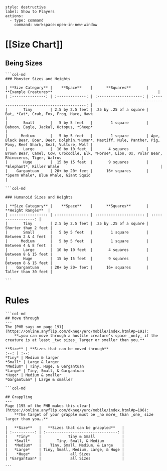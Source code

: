 ```meta-bind-button
style: destructive
label: Show to Players 
actions:
  - type: command
    command: workspace:open-in-new-window
```

# [[Size Chart]]
## Being Sizes
````col
```col-md
### Monster Sizes and Heights

| **Size Category** |    **Space**    |      **Squares**       |                                              **Example Creatures**                                               |
| :---------------: | :-------------: | :--------------------: | :--------------------------------------------------------------------------------------------------------------: |
|       Tiny        | 2.5 by 2.5 feet | .25 by .25 of a square |                                     Bat, *Cat*, Crab, Fox, Frog, Hare, Hawk                                      |
|       Small       |   5 by 5 feet   |        1 square        |                                     Baboon, Eagle, Jackal, Octopus, *Sheep*                                      |
|      Medium       |   5 by 5 feet   |        1 square        | Ape, Black Bear, Boar, Deer, Dolphin,*Human*, Mastiff, Mule, Panther, Pig, Pony, Reef Shark, Seal, Vulture, Wolf |
|       Large       |  10 by 10 feet  |       4 squares        |         Brown Bear, Camel, Cow, Crocodile, Elk, *Horse*, Lion, Ox, Polar Bear, Rhinoceros, Tiger, Walrus         |
|       Huge        |  15 by 15 feet  |       9 squares        |                                             *Elephant*, Killer Whale                                             |
|    Gargantuan     | 20+ by 20+ feet |      16+ squares       |                                      *Sperm Whale*, Blue Whale, Giant Squid                                      |

```col-md

### Humanoid Sizes and Heights

| **Size Category** |    **Space**    |      **Squares**       |  **Height Ranges**  |
| :---------------: | :-------------: | :--------------------: | :-----------------: |
|       Tiny        | 2.5 by 2.5 feet | .25 by .25 of a square | Shorter than 2 feet |
|       Small       |   5 by 5 feet   |        1 square        | Between 2 & 4 feet  |
|      Medium       |   5 by 5 feet   |        1 square        | Between 4 & 8 feet  |
|       Large       |  10 by 10 feet  |       4 squares        | Between 8 & 15 feet |
|       Huge        |  15 by 15 feet  |       9 squares        | Between 8 & 15 feet |
|    Gargantuan     | 20+ by 20+ feet |      16+ squares       | Taller than 30 feet |

```
````

# Rules
````col
```col-md
## Move through 
---
The [PHB says on page 191](https://online.anyflip.com/dkneq/yerq/mobile/index.html#p=191): 
	**…you can move through a hostile creature’s space _only_ if the creature is at least _two sizes_ larger or smaller than you.**

**Size** | **Sizes that can be moved through**
:--: | :--:
*Tiny* | Medium & larger 
*Small* | Large & larger 
*Medium* | Tiny, Huge, & Gargantuan 
*Large* | Tiny, Small, & Gargantuan 
*Huge* | Medium & smaller 
*Gargantuan* | Large & smaller  

```col-md

## Grappling
---
Page [195 of the PHB makes this clear](https://online.anyflip.com/dkneq/yerq/mobile/index.html#p=196): 
	**The target of your grapple must be _no more_ than _one_ size larger than you….**  

|   **Size**   |   **Sizes that can be grappled**   |
| :----------: | :--------------------------------: |
|    *Tiny*    |            Tiny & Small            |
|   *Small*    |       Tiny, Small, & Medium        |
|   *Medium*   |    Tiny, Small, Medium, & Large    |
|   *Large*    | Tiny, Small, Medium, Large, & Huge |
|    *Huge*    |             all Sizes              |
| *Gargantuan* |             all Sizes              |

```
````  
